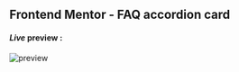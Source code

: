 ## Frontend Mentor - FAQ accordion card

#### *Live* preview : 

![preview](https://github.com/projectfinalaudio/faq_accordion/blob/master/preview/preview_desktop.PNG?raw=true)

